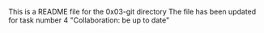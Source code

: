 This is a README file for the 0x03-git directory
The file has been updated for task number 4 "Collaboration: be up to date"
